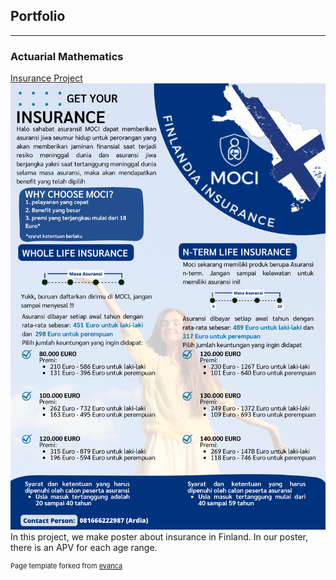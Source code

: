 ## Portfolio

---

### Actuarial Mathematics 

[Insurance Project](/sample_page)
<img src="Pamflet MOCI_Kelompok 3_Tugas Proyek AKTUARIA.png?raw=true"/>
In this project, we make poster about insurance in Finland. In our poster, there is an APV for each age range.

<p style="font-size:11px">Page template forked from <a href="https://github.com/evanca/quick-portfolio">evanca</a></p>
<!-- Remove above link if you don't want to attibute -->
